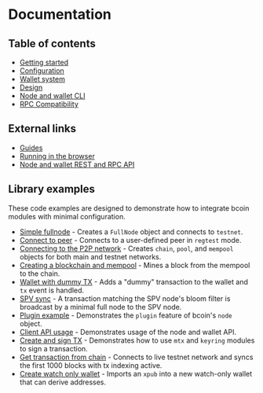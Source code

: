 # Documentation

## Table of contents

- [Getting started](getting-started.md)
- [Configuration](configuration.md)
- [Wallet system](wallet-system.md)
- [Design](design.md)
- [Node and wallet CLI](cli.md)
- [RPC Compatibility](rpc-compatibility.md)

## External links

- [Guides](https://bcoin.io/guides.html)
- [Running in the browser](https://bcoin.io/guides/browser.html)
- [Node and wallet REST and RPC API](https://bcoin.io/api-docs/index.html)

## Library examples

These code examples are designed to demonstrate how to integrate bcoin modules
with minimal configuration.

- [Simple fullnode](examples/fullnode.js) - Creates a `FullNode` object and
  connects to `testnet`.
- [Connect to peer](examples/connect-to-peer.js) - Connects to a user-defined
  peer in `regtest` mode.
- [Connecting to the P2P network](examples/connect-to-the-p2p-network.js) -
  Creates `chain`, `pool`, and `mempool` objects for both main and
  testnet networks.
- [Creating a blockchain and mempool](examples/create-a-blockchain-and-mempool.js) -
  Mines a block from the mempool to the chain.
- [Wallet with dummy TX](examples/wallet.js) - Adds a "dummy" transaction to
  the wallet and `tx` event is handled.
- [SPV sync](examples/spv-sync-wallet.js) - A transaction matching the SPV
  node's bloom filter is broadcast by a minimal full node to the SPV node.
- [Plugin example](examples/peers-plugin.js) - Demonstrates the `plugin`
  feature of bcoin's `node` object.
- [Client API usage](examples/client-api.js) - Demonstrates usage of the node
  and wallet API.
- [Create and sign TX](examples/create-sign-tx.js) - Demonstrates how to use
  `mtx` and `keyring` modules to sign a transaction.
- [Get transaction from chain](examples/get-tx-from-chain.js) - Connects to
  live testnet network and syncs the first 1000 blocks with tx indexing active.
- [Create watch only wallet](examples/watch-only-wallet.js) - Imports an `xpub`
  into a new watch-only wallet that can derive addresses.
